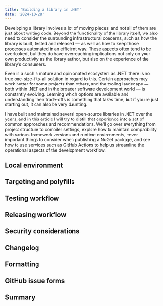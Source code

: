 ```yaml
---
title: 'Building a library in .NET'
date: '2024-10-28'
---
```


Developing a library involves a lot of moving pieces, and not all of them are just about writing code. Beyond the functionality of the library itself, we also need to consider the surrounding infrastructural concerns, such as how the library is built, tested and released — as well as how to keep those processes automated in an efficient way. These aspects often tend to be overlooked, but they do have overreaching implications not only on your own productivity as the library author, but also on the experience of the library's consumers.

Even in a such a mature and opinionated ecosystem as .NET, there is no true one-size-fits-all solution in regard to this. Certain approaches may work better for some projects than others, and the tooling landscape — both within .NET and in the broader software development world — is constantly evolving. Learning which options are available and understanding their trade-offs is something that takes time, but if you're just starting out, it can also be very daunting.

I have built and maintained several open-source libraries in .NET over the years, and in this article I will try to distill that experience into a set of common approaches and recommendations. We'll go over everything from project structure to compiler settings, explore how to maintain compatibility with various framework versions and runtime environments, cover important things to consider when publishing a NuGet package, and see how to use services such as GitHub Actions to help us streamline the operational aspects of the development workflow.

## Local environment

## Targeting and polyfills

## Testing workflow

## Releasing workflow

## Security considerations

## Changelog

## Formatting

## GitHub issue forms

## Summary
